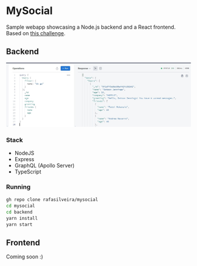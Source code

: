 # MySocial

Sample webapp showcasing a Node.js backend and a React frontend. Based on [this challenge](https://github.com/criticalmassbr/dialog-pwa-test).

## Backend
![backend query](assets/query.jpeg)

### Stack
- NodeJS
- Express
- GraphQL (Apollo Server)
- TypeScript

### Running
```bash
gh repo clone rafasilveira/mysocial
cd mysocial
cd backend
yarn install
yarn start
```

## Frontend
Coming soon :)
